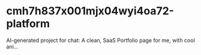 # cmh7h837x001mjx04wyi4oa72-platform
AI-generated project for chat: A clean, SaaS Portfolio page for me, with cool ani...
